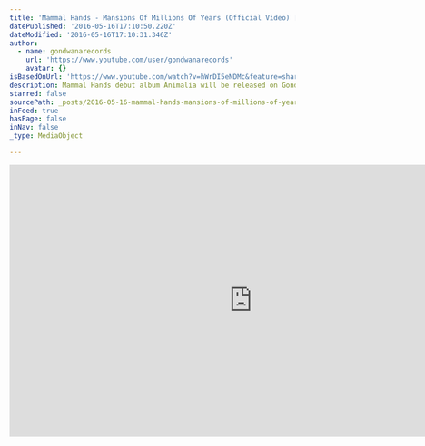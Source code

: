 ```yaml
---
title: 'Mammal Hands - Mansions Of Millions Of Years (Official Video) [Gondwana Records]'
datePublished: '2016-05-16T17:10:50.220Z'
dateModified: '2016-05-16T17:10:31.346Z'
author:
  - name: gondwanarecords
    url: 'https://www.youtube.com/user/gondwanarecords'
    avatar: {}
isBasedOnUrl: 'https://www.youtube.com/watch?v=hWrDI5eNDMc&feature=share'
description: Mammal Hands debut album Animalia will be released on Gondwana Records on Monday 15th September 2014.
starred: false
sourcePath: _posts/2016-05-16-mammal-hands-mansions-of-millions-of-years-official-video.md
inFeed: true
hasPage: false
inNav: false
_type: MediaObject

---
```

<iframe src="https://cdn.embedly.com/widgets/media.html?src=https%3A%2F%2Fwww.youtube.com%2Fembed%2FhWrDI5eNDMc%3Ffeature%3Doembed&amp;url=http%3A%2F%2Fwww.youtube.com%2Fwatch%3Fv%3DhWrDI5eNDMc&amp;image=https%3A%2F%2Fi.ytimg.com%2Fvi%2FhWrDI5eNDMc%2Fhqdefault.jpg&amp;key=b7d04c9b404c499eba89ee7072e1c4f7&amp;type=text%2Fhtml&amp;schema=youtube" width="854" height="480" scrolling="no" frameborder="0" allowfullscreen="" style=""></iframe>